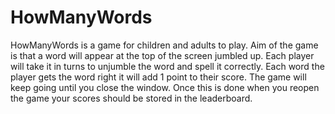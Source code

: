 # HowManyWords


HowManyWords is a game for children and adults to play. Aim of the game is that a word will appear at the top of the screen jumbled up. Each player will take it in turns to unjumble the word and spell it correctly. Each word the player gets the word right it will add 1 point to their score. The game will keep going until you close the window. Once this is done when you reopen the game your scores should be stored in the leaderboard. 
